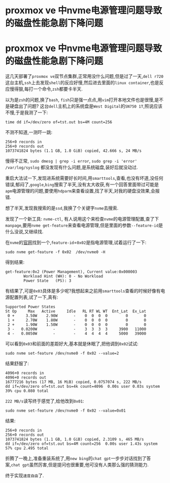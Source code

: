 # proxmox ve 中nvme电源管理问题导致的磁盘性能急剧下降问题


# proxmox ve 中nvme电源管理问题导致的磁盘性能急剧下降问题

这几天部署了`proxmox ve`双节点集群,正常用没什么问题,但是过了一天,`dell r720`这台主机,`ssh`上去发现`shell`的反应好慢,然后进去里面的`linux container`,也是反应慢得狠,每打一个命令,`zsh`都要卡半天.

以为是`zsh`的问题,换了`bash`, `fish`只是强一点点,用`vim`打开本地文件也是很慢,是不是硬盘出了问题? 这台`dell`主机上的系统盘是`West Digital`的`SN750 1T`,照说应该不慢,于是我测了一下:

```shell
time dd if=/dev/zero of=tst.out bs=4M count=256
```

不测不知道,一测吓一跳:

```shell
256+0 records in
256+0 records out
1073741824 bytes (1.1 GB, 1.0 GiB) copied, 42.666 s, 24 MB/s
```

慢得不正常, `sudo dmesg | grep -i error`, `sudo grep -i 'error' /var/log/syslog` 都没发现有什么问题,是系统磁盘,装好后就没动过.

重启大法试一下,发现进系统需要好长时间,用`smarttools`,查看,也没有坏道,没任何错误,郁闷了,`google`,`bing`搜索了半天,没有太大收获,有一个回答里面带过可能是`apm`电源管理的问题,要使用`hdparm`来查看设置,找了半天,对我的硬盘没效果,会报错.

想了半天,发现我搜索的是`ssd`,我换了个关键字`nvme`去搜索.

发现了一个新工具: `nvme-ctl`, 有人说用这个来检查`nvme`的电源管理配置,查了下`manpage`,要用`nvme get-feature`来查看电源管理,但是里面的参数`--feature-id`是什么没说,又继续找.

在`nvme`的[官网](https://nvmexpress.org/resource/technology-power-features/)找到一个,`feature-id`=`0x02`是指电源管理,试着运行了一下:

```shell
sudo nvme get-feature -f 0x02  /dev/nvme0 -H
```

得到结果:

```shell
get-feature:0x2 (Power Management), Current value:0x000003
        Workload Hint (WH): 0 - No Workload
        Power State   (PS): 3
```

有结果了,可是`0x03`具体是多少呢?我想起来之前用`smarttools`查看的时候好像有电源配置列表,试了一下,真有:

```shell
Supported Power States
St Op     Max   Active     Idle   RL RT WL WT  Ent_Lat  Ex_Lat
 0 +     3.50W    2.90W       -    0  0  0  0        0       0
 1 +     2.70W    1.80W       -    0  0  0  0        0       0
 2 +     1.90W    1.50W       -    0  0  0  0        0       0
 3 -   0.0200W       -        -    3  3  3  3     3900   11000
 4 -   0.0050W       -        -    4  4  4  4     5000   39000
```

可以看到`0x03`和前面的差距好大,基本就是休眠了,把他调到`0x02`试试:

```shell
sudo nvme set-feature /dev/nvme0 -f 0x02 --value=2
```

结果舒服了:

```shell
4096+0 records in
4096+0 records out
16777216 bytes (17 MB, 16 MiB) copied, 0.0757074 s, 222 MB/s
dd if=/dev/zero of=tst.out bs=4k count=4096  0.00s user 0.03s system 39% cpu 0.080 total
```

`222 MB/s`读写终于感觉了,给他改到`0x01`:

```shell
sudo nvme set-feature /dev/nvme0 -f 0x02 --value=0x01
```

结果:

```shell
256+0 records in
256+0 records out
1073741824 bytes (1.1 GB, 1.0 GiB) copied, 2.3109 s, 465 MB/s
dd if=/dev/zero of=tst.out bs=4M count=256  0.00s user 1.43s system 57% cpu 2.495 total
```

折腾了一晚上,准备重装系统了,用`new bing`的`chat gpt`一步步对话找到了答案,`chat gpt`虽然厉害,但是提问也很重要,他可没有人类那么强的猜测能力.

终于实现`速度自由`了.

